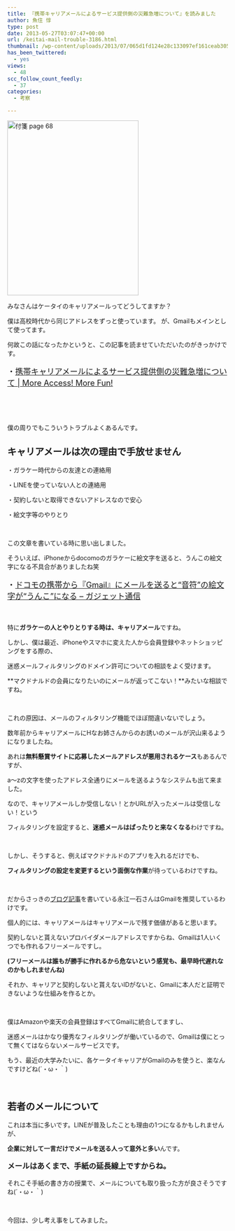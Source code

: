 ```yaml
---
title: 『携帯キャリアメールによるサービス提供側の災難急増について』を読みました
author: 魚住 惇
type: post
date: 2013-05-27T03:07:47+00:00
url: /keitai-mail-trouble-3186.html
thumbnail: /wp-content/uploads/2013/07/065d1fd124e28c133097ef161ceab305.png
has_been_twittered:
  - yes
views:
  - 48
scc_follow_count_feedly:
  - 37
categories:
  - 考察

---
```

<img decoding="async" loading="lazy" title="付箋, page 68.png" src="/wp-content/uploads/2013/05/065d1fd124e28c133097ef161ceab305.png" alt="付箋 page 68" width="300" height="400" border="0" />

<!--more-->

みなさんはケータイのキャリアメールってどうしてますか？

僕は高校時代から同じアドレスをずっと使っています。 が、Gmailもメインとして使ってます。

何故この話になったかというと、この記事を読ませていただいたのがきっかけです。

<p style="font-size: 18px;">
  ・<a href="http://www.landerblue.co.jp/blog/?p=6936" target="_blank">携帯キャリアメールによるサービス提供側の災難急増について | More Access! More Fun!</a>
</p>

 

 

僕の周りでもこういうトラブルよくあるんです。

## キャリアメールは次の理由で手放せません

・ガラケー時代からの友達との連絡用

・LINEを使っていない人との連絡用

・契約しないと取得できないアドレスなので安心

・絵文字等のやりとり

 

この文章を書いている時に思い出しました。

そういえば、iPhoneからdocomoのガラケーに絵文字を送ると、うんこの絵文字になる不具合がありましたね笑

<p style="font-size: 18px;">
  ・<a href="http://getnews.jp/archives/89427" target="_blank">ドコモの携帯から『Gmail』にメールを送ると“音符”の絵文字が“うんこ”になる – ガジェット通信</a>
</p>

 

特に**ガラケーの人とやりとりする時は、キャリアメール**ですね。

しかし、僕は最近、iPhoneやスマホに変えた人から会員登録やネットショッピングをする際の、

迷惑メールフィルタリングのドメイン許可についての相談をよく受けます。

**マクドナルドの会員になりたいのにメールが返ってこない！**みたいな相談ですね。

 

これの原因は、メールのフィルタリング機能でほぼ間違いないでしょう。

数年前からキャリアメールにHなお姉さんからのお誘いのメールが沢山来るようになりましたね。

あれは**無料懸賞サイトに応募したメールアドレスが悪用されるケース**もあるんですが、

a〜zの文字を使ったアドレス全通りにメールを送るようなシステムも出て来ました。

なので、キャリアメールしか受信しない！とかURLが入ったメールは受信しない！という

フィルタリングを設定すると、**迷惑メールはぱったりと来なくなる**わけですね。

 

しかし、そうすると、例えばマクドナルドのアプリを入れるだけでも、

**フィルタリングの設定を変更するという面倒な作業**が待っているわけですね。

 

だからさっきの[ブログ記事][1]を書いている永江一石さんはGmailを推奨しているわけです。

個人的には、キャリアメールはキャリアメールで残す価値があると思います。

契約しないと貰えないプロバイダメールアドレスですからね、Gmailは1人いくつでも作れるフリーメールですし。

**(フリーメールは誰もが勝手に作れるから危ないという感覚も、最早時代遅れなのかもしれませんね)**

それか、キャリアと契約しないと貰えないIDがないと、Gmailに本人だと証明できないような仕組みを作るとか。 

 

僕はAmazonや楽天の会員登録はすべてGmailに統合してますし、

迷惑メールはかなり優秀なフィルタリングが働いているので、Gmailは僕にとって無くてはならないメールサービスです。

もう、最近の大学みたいに、各ケータイキャリアがGmailのみを使うと、楽なんですけどね(´・ω・｀)

 

## 若者のメールについて

これは本当に多いです。LINEが普及したことも理由の1つになるかもしれませんが、

**企業に対して一言だけでメールを送る人って意外と多い**んです。

<p style="font-size: 17px;">
  <b>メールはあくまで、手紙の延長線上ですからね。</b>
</p>

それこそ手紙の書き方の授業で、メールについても取り扱った方が良さそうですね(´・ω・｀)

 

今回は、少し考え事をしてみました。

 [1]: http://www.landerblue.co.jp/blog/?p=6936